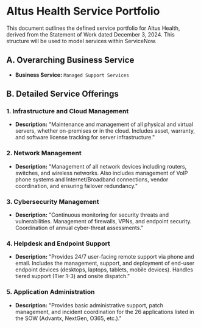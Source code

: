 # Altus Health Service Portfolio

This document outlines the defined service portfolio for Altus Health, derived from the Statement of Work dated December 3, 2024. This structure will be used to model services within ServiceNow.

## A. Overarching Business Service

*   **Business Service:** `Managed Support Services`

## B. Detailed Service Offerings

### 1. Infrastructure and Cloud Management
*   **Description:** "Maintenance and management of all physical and virtual servers, whether on-premises or in the cloud. Includes asset, warranty, and software license tracking for server infrastructure."

### 2. Network Management
*   **Description:** "Management of all network devices including routers, switches, and wireless networks. Also includes management of VoIP phone systems and Internet/Broadband connections, vendor coordination, and ensuring failover redundancy."

### 3. Cybersecurity Management
*   **Description:** "Continuous monitoring for security threats and vulnerabilities. Management of firewalls, VPNs, and endpoint security. Coordination of annual cyber-threat assessments."

### 4. Helpdesk and Endpoint Support
*   **Description:** "Provides 24/7 user-facing remote support via phone and email. Includes the management, support, and deployment of end-user endpoint devices (desktops, laptops, tablets, mobile devices). Handles tiered support (Tier 1-3) and onsite dispatch."

### 5. Application Administration
*   **Description:** "Provides basic administrative support, patch management, and incident coordination for the 26 applications listed in the SOW (Advantx, NextGen, O365, etc.)."
